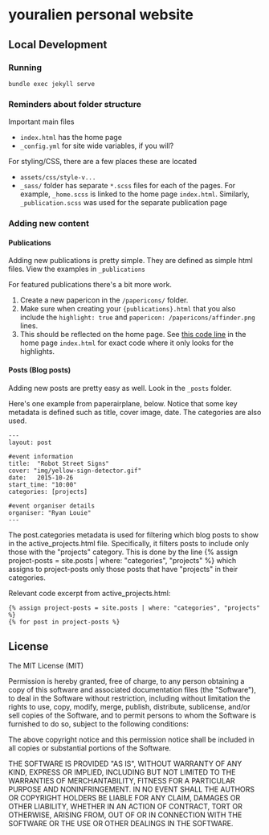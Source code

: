# youralien personal website

## Local Development

### Running
```
bundle exec jekyll serve
```

### Reminders about folder structure

Important main files
- `index.html` has the home page
- `_config.yml` for site wide variables, if you will?

For styling/CSS, there are a few places these are located 
- `assets/css/style-v...`
- `_sass/` folder has separate `*.scss` files for each of the pages. For example, `_home.scss` is linked to the home page `index.html`. Similarly, `_publication.scss` was used for the separate publication page

### Adding new content

#### Publications
Adding new publications is pretty simple. They are defined as simple html files. View the examples in `_publications`

For featured publications there's a bit more work.
1. Create a new papericon in the `/papericons/` folder.
2. Make sure when creating your `{publications}.html` that you also include the `highlight: true` and `papericon: /papericons/affinder.png` lines.
3. This should be reflected on the home page.  See [this code line](https://github.com/youralien/youralien.github.io/blob/master/index.html#L77) in the home page `index.html` for exact code where it only looks for the highlights.

#### Posts (Blog posts)
Adding new posts are pretty easy as well. Look in the `_posts` folder.

Here's one example from paperairplane, below. Notice that some key metadata is defined such as title, cover image, date. The categories are also used.
```
---
layout: post

#event information
title:  "Robot Street Signs"
cover: "img/yellow-sign-detector.gif"
date:   2015-10-26
start_time: "10:00"
categories: [projects]

#event organiser details
organiser: "Ryan Louie"
---
```

The post.categories metadata is used for filtering which blog posts to show in the active_projects.html file. Specifically, it filters posts to include only those with the "projects" category. This is done by the line {% assign project-posts = site.posts | where: "categories", "projects" %} which assigns to project-posts only those posts that have "projects" in their categories.

Relevant code excerpt from active_projects.html:
```
{% assign project-posts = site.posts | where: "categories", "projects" %}
{% for post in project-posts %}
```

## License

The MIT License (MIT)

Permission is hereby granted, free of charge, to any person obtaining a copy
of this software and associated documentation files (the "Software"), to deal
in the Software without restriction, including without limitation the rights
to use, copy, modify, merge, publish, distribute, sublicense, and/or sell
copies of the Software, and to permit persons to whom the Software is
furnished to do so, subject to the following conditions:

The above copyright notice and this permission notice shall be included in all
copies or substantial portions of the Software.

THE SOFTWARE IS PROVIDED "AS IS", WITHOUT WARRANTY OF ANY KIND, EXPRESS OR
IMPLIED, INCLUDING BUT NOT LIMITED TO THE WARRANTIES OF MERCHANTABILITY,
FITNESS FOR A PARTICULAR PURPOSE AND NONINFRINGEMENT. IN NO EVENT SHALL THE
AUTHORS OR COPYRIGHT HOLDERS BE LIABLE FOR ANY CLAIM, DAMAGES OR OTHER
LIABILITY, WHETHER IN AN ACTION OF CONTRACT, TORT OR OTHERWISE, ARISING FROM,
OUT OF OR IN CONNECTION WITH THE SOFTWARE OR THE USE OR OTHER DEALINGS IN THE
SOFTWARE.


